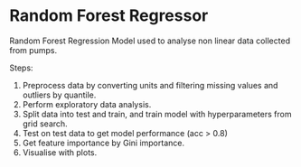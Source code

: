 # Random Forest Regressor

Random Forest Regression Model used to analyse non linear data collected from pumps.

Steps:
1. Preprocess data by converting units and filtering missing values and outliers by quantile.
2. Perform exploratory data analysis.
3. Split data into test and train, and train model with hyperparameters from grid search.
4. Test on test data to get model performance (acc > 0.8)
5. Get feature importance by Gini importance.
6. Visualise with plots.
